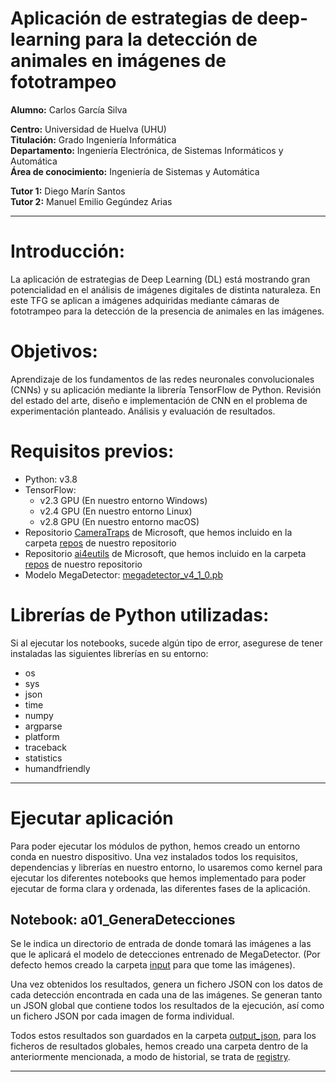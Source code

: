 # Aplicación de estrategias de deep-learning para la detección de animales en imágenes de fototrampeo
**Alumno:** Carlos García Silva

**Centro:** Universidad de Huelva (UHU)   
**Titulación:** Grado Ingeniería Informática   
**Departamento:** Ingeniería Electrónica, de Sistemas Informáticos y Automática   
**Área de conocimiento:** Ingeniería de Sistemas y Automática   

**Tutor 1:** Diego Marín Santos   
**Tutor 2:** Manuel Emilio Gegúndez Arias   

___

# Introducción:
La aplicación de estrategias de Deep Learning (DL) está mostrando gran potencialidad en el análisis de imágenes digitales de distinta naturaleza. En este TFG se aplican a imágenes adquiridas mediante cámaras de fototrampeo para la detección de la presencia de animales en las imágenes.

# Objetivos:
Aprendizaje de los fundamentos de las redes neuronales convolucionales (CNNs) y su aplicación mediante la librería TensorFlow de Python. Revisión del estado del arte, diseño e implementación de CNN en el problema de experimentación planteado. Análisis y evaluación de resultados.

# Requisitos previos:
- Python: v3.8
- TensorFlow:
    - v2.3 GPU (En nuestro entorno Windows)
    - v2.4 GPU (En nuestro entorno Linux)
    - v2.8 GPU (En nuestro entorno macOS)
- Repositorio [CameraTraps](https://github.com/microsoft/CameraTraps) de Microsoft, que hemos incluido en la carpeta [repos](https://github.com/byLiTTo/TFG-DeteccionFototrampeo/tree/main/repos) de nuestro repositorio
- Repositorio [ai4eutils](https://github.com/microsoft/ai4eutils) de Microsoft, que hemos incluido en la carpeta [repos](https://github.com/byLiTTo/TFG-DeteccionFototrampeo/tree/main/repos) de nuestro repositorio
- Modelo MegaDetector: [megadetector_v4_1_0.pb](https://lilablobssc.blob.core.windows.net/models/camera_traps/megadetector/md_v4.1.0/md_v4.1.0.pb)

# Librerías de Python utilizadas:
Si al ejecutar los notebooks, sucede algún tipo de error, asegurese de tener instaladas las siguientes librerías en su entorno:

- os
- sys
- json
- time
- numpy
- argparse
- platform
- traceback
- statistics
- humandfriendly

___

# Ejecutar aplicación
Para poder ejecutar los módulos de python, hemos creado un entorno conda en nuestro dispositivo. Una vez instalados todos los requisitos, dependencias y librerías en nuestro entorno, lo usaremos como kernel para ejecutar los diferentes notebooks que hemos implementado para poder ejecutar de forma clara y ordenada, las diferentes fases de la aplicación.

## Notebook: a01_GeneraDetecciones
Se le indica un directorio de entrada de donde tomará las imágenes a las que le aplicará el modelo de detecciones entrenado de MegaDetector. (Por defecto hemos creado la carpeta [input](https://github.com/byLiTTo/TFG-DeteccionFototrampeo/tree/main/input) para que tome las imágenes).

Una vez obtenidos los resultados, genera un fichero JSON con los datos de cada detección encontrada en cada una de las imágenes. Se generan tanto un JSON global que contiene todos los resultados de la ejecución, así como un fichero JSON por cada imagen de forma individual. 

Todos estos resultados son guardados en la carpeta [output_json](https://github.com/byLiTTo/TFG-DeteccionFototrampeo/tree/main/output_json), para los ficheros de resultados globales, hemos creado una carpeta dentro de la anteriormente mencionada, a modo de historial, se trata de [registry](https://github.com/byLiTTo/TFG-DeteccionFototrampeo/tree/main/output_json/registry).

___